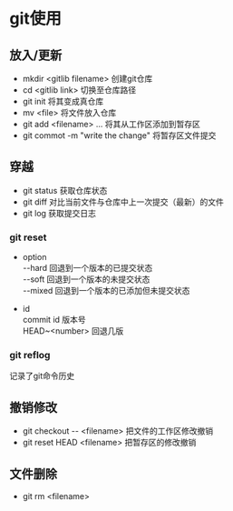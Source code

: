 # git使用
## 放入/更新
- mkdir \<gitlib filename>
创建git仓库<br>
- cd \<gitlib link>
切换至仓库路径
- git init
将其变成真仓库
- mv \<file>
将文件放入仓库
- git add \<filename> ...
将其从工作区添加到暂存区
- git commot -m "write the change"
将暂存区文件提交

## 穿越
- git status
获取仓库状态
- git diff
对比当前文件与仓库中上一次提交（最新）的文件
- git log
获取提交日志
### git reset
- option<br>
--hard 回退到一个版本的已提交状态<br>
--soft 回退到一个版本的未提交状态<br>
--mixed 回退到一个版本的已添加但未提交状态<br>

- id<br>
commit id
版本号<br>
HEAD~\<number>
回退几版<br>

### git reflog
记录了git命令历史

## 撤销修改
- git checkout -- \<filename>
把文件的工作区修改撤销<br>
- git reset HEAD \<filename>
把暂存区的修改撤销<br>

## 文件删除
- git rm \<filename>










